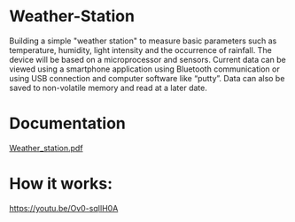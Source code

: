 # Weather-Station
Building a simple "weather station" to measure basic parameters such as
temperature, humidity, light intensity and the occurrence of rainfall. The device will be based
on a microprocessor and sensors. Current data can be viewed using a smartphone
application using Bluetooth communication or using USB connection and computer software
like “putty”. Data can also be saved to non-volatile memory and read at a later date.


# Documentation 
[Weather_station.pdf](https://github.com/mariuszwieclawek/Weather-Station/files/8410284/Weather_station.pdf)

# How it works: 
https://youtu.be/Ov0-sqIlH0A
